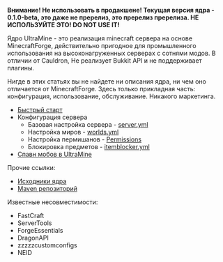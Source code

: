 **Внимание! Не использовать в продакшене! Текущая версия ядра - 0.1.0-beta, это даже не пререлиз, это пререлиз пререлиза. НЕ ИСПОЛЬЗУЙТЕ ЭТО! DO NOT USE IT!**

Ядро UltraMine - это реализация minecraft сервера на основе MinecraftForge, действительно пригодное для промышленного использования на высоконагруженных серверах с сотнями модов. В отличии от Cauldron, Не реализует Bukkit API и не поддерживает плагины. 

Нигде в этих статьях вы не найдете ни описания ядра, ни чем оно отличается от MinecraftForge. Здесь только прикладная часть: конфигурация, использование, обслуживание. Никакого маркетинга.

* [Быстрый старт](.github/Quickstart)
* Конфигурация сервера
  * Базовая настройка сервера - [server.yml](.github/server.yml)
  * Настройка миров - [worlds.yml](.github/worlds.yml)
  * Настройка пермишанов - [Permissions](.github/Permissions)
  * Блокировка предметов - [itemblocker.yml](.github/itemblocker.yml)
* [Спавн мобов в UltraMine](.github/MobSpawn)

Прочие ссылки:
* [Исходники ядра](https://github.com/AspireWorld-Project/AspireCore)
* [Maven репозиторий](https://maven.ultramine.ru/org/ultramine/core)

Известные несовместимости:
* FastCraft
* ServerTools
* ForgeEssentials
* DragonAPI
* zzzzzcustomconfigs
* NEID